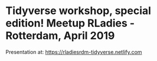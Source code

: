 # Tidyverse workshop, special edition! Meetup RLadies - Rotterdam, April 2019

Presentation at: https://rladiesrdm-tidyverse.netlify.com
